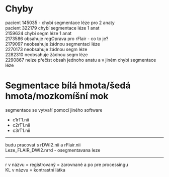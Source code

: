 # Chyby
pacient 145035 - chybí segmentace léze pro 2 anaty \
pacient 322179 chybí segmentace léze 1 anat \
2159624 chybí segm léze 1 anat \
2173586 obsahuje regOprava pro rFlair - co to je? \
2179097 neobsahuje žádnou segmentaci léze \
2270173 neobsahuje žádnou segm léze \
2282310 neobsahuje žádnou segm léze \
2290867 nelze přečíst obsah jednoho anatu a v jiném chybí segmentace léze

# Segmentace bílá hmota/šedá hmota/mozkomíšní mok
segmentace se vytvaří pomocí jiného software
- c1rT1.nii
- c2rT1.nii
- c3rT1.nii

---

budu pracovat s rDWI2.nii a rFlair.nii\
Leze_FLAIR_DWI2.nrrd - osegmentavana leze

---

r v názvu = registrovaný = zarovnané a po pre processingu\
KL v názvu = kontrastní látka
